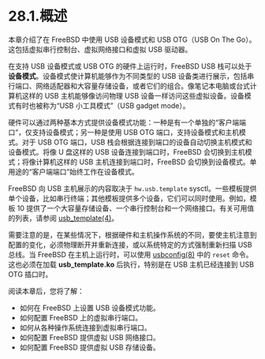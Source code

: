 # 28.1.概述

本章介绍了在 FreeBSD 中使用 USB 设备模式和 USB OTG（USB On The Go）。这包括虚拟串行控制台、虚拟网络接口和虚拟 USB 驱动器。

在支持 USB 设备模式或 USB OTG 的硬件上运行时，FreeBSD USB 栈可以处于 **设备模式**。设备模式使计算机能够作为不同类型的 USB 设备类进行展示，包括串行端口、网络适配器和大容量存储设备，或者它们的组合。像笔记本电脑或台式计算机这样的 USB 主机能够像访问物理 USB 设备一样访问这些虚拟设备。设备模式有时也被称为“USB 小工具模式”（USB gadget mode）。

硬件可以通过两种基本方式提供设备模式功能：一种是有一个单独的“客户端端口”，仅支持设备模式；另一种是使用 USB OTG 端口，支持设备模式和主机模式。对于 USB OTG 端口，USB 栈会根据连接到端口的设备自动切换主机模式和设备模式。将像 U 盘这样的 USB 设备连接到端口时，FreeBSD 会切换到主机模式；将像计算机这样的 USB 主机连接到端口时，FreeBSD 会切换到设备模式。单用途的“客户端端口”始终工作在设备模式。

FreeBSD 向 USB 主机展示的内容取决于 `hw.usb.template` sysctl。一些模板提供单个设备，比如串行终端；其他模板提供多个设备，它们可以同时使用。例如，模板 10 提供了一个大容量存储设备、一个串行控制台和一个网络接口。有关可用值的列表，请参阅 [usb\_template(4)](https://man.freebsd.org/cgi/man.cgi?query=usb_template&sektion=4&format=html)。

需要注意的是，在某些情况下，根据硬件和主机操作系统的不同，要使主机注意到配置的变化，必须物理断开并重新连接，或以系统特定的方式强制重新扫描 USB 总线。当 FreeBSD 在主机上运行时，可以使用 [usbconfig(8)](https://man.freebsd.org/cgi/man.cgi?query=usbconfig&sektion=8&format=html) 中的 `reset` 命令。这也必须在加载 **usb\_template.ko** 后执行，特别是在 USB 主机已经连接到 USB OTG 插口时。

阅读本章后，您将了解：

* 如何在 FreeBSD 上设置 USB 设备模式功能。
* 如何配置 FreeBSD 上的虚拟串行端口。
* 如何从各种操作系统连接到虚拟串行端口。
* 如何配置 FreeBSD 提供虚拟 USB 网络接口。
* 如何配置 FreeBSD 提供虚拟 USB 存储设备。
